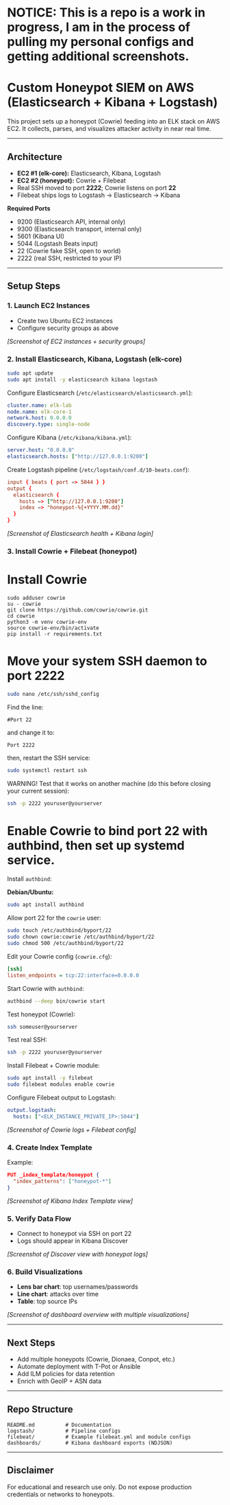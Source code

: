 # NOTICE: This is a repo is a work in progress, I am in the process of pulling my personal configs and getting additional screenshots. 
# Custom Honeypot SIEM on AWS (Elasticsearch + Kibana + Logstash)

This project sets up a honeypot (Cowrie) feeding into an ELK stack on AWS EC2. It collects, parses, and visualizes attacker activity in near real time.

---

## Architecture
- **EC2 #1 (elk-core):** Elasticsearch, Kibana, Logstash
- **EC2 #2 (honeypot):** Cowrie + Filebeat
- Real SSH moved to port **2222**; Cowrie listens on port **22**
- Filebeat ships logs to Logstash → Elasticsearch → Kibana

**Required Ports**
- 9200 (Elasticsearch API, internal only)
- 9300 (Elasticsearch transport, internal only)
- 5601 (Kibana UI)
- 5044 (Logstash Beats input)
- 22 (Cowrie fake SSH, open to world)
- 2222 (real SSH, restricted to your IP)

---

## Setup Steps

### 1. Launch EC2 Instances
- Create two Ubuntu EC2 instances
- Configure security groups as above

*[Screenshot of EC2 instances + security groups]*

### 2. Install Elasticsearch, Kibana, Logstash (elk-core)
   ```bash
   sudo apt update
   sudo apt install -y elasticsearch kibana logstash
   ```

Configure Elasticsearch (`/etc/elasticsearch/elasticsearch.yml`):
```yaml
cluster.name: elk-lab
node.name: elk-core-1
network.host: 0.0.0.0
discovery.type: single-node
```

Configure Kibana (`/etc/kibana/kibana.yml`):
```yaml
server.host: "0.0.0.0"
elasticsearch.hosts: ["http://127.0.0.1:9200"]
```

Create Logstash pipeline (`/etc/logstash/conf.d/10-beats.conf`):
```conf
input { beats { port => 5044 } }
output {
  elasticsearch {
    hosts => ["http://127.0.0.1:9200"]
    index => "honeypot-%{+YYYY.MM.dd}"
  }
}
```

*[Screenshot of Elasticsearch health + Kibana login]*

### 3. Install Cowrie + Filebeat (honeypot)
# Install Cowrie
   ```
   sudo adduser cowrie
   su - cowrie
   git clone https://github.com/cowrie/cowrie.git
   cd cowrie
   python3 -m venv cowrie-env
   source cowrie-env/bin/activate
   pip install -r requirements.txt
   ```
# Move your system SSH daemon to port 2222
   ```bash
   sudo nano /etc/ssh/sshd_config
   ```
Find the line:
   ```
   #Port 22
   ```
and change it to:
   ```
   Port 2222
   ```
then, restart the SSH service:
   ```bash
   sudo systemctl restart ssh
   ```
WARNING! Test that it works on another machine (do this before closing your current session):
   ```bash
   ssh -p 2222 youruser@yourserver
   ```

# Enable Cowrie to bind port 22 with authbind, then set up systemd service.

Install `authbind`:

   **Debian/Ubuntu:**
   ```bash
   sudo apt install authbind
   ```
Allow port 22 for the `cowrie` user:
   ```bash
   sudo touch /etc/authbind/byport/22
   sudo chown cowrie:cowrie /etc/authbind/byport/22
   sudo chmod 500 /etc/authbind/byport/22
   ```
Edit your Cowrie config (`cowrie.cfg`):
   ```ini
   [ssh]
   listen_endpoints = tcp:22:interface=0.0.0.0
   ```

Start Cowrie with `authbind`:
   ```bash
   authbind --deep bin/cowrie start
   ```

Test honeypot (Cowrie):
  ```bash
  ssh someuser@yourserver
  ```

Test real SSH:
  ```bash
  ssh -p 2222 youruser@yourserver
  ```

Install Filebeat + Cowrie module:
   ```bash
   sudo apt install -y filebeat
   sudo filebeat modules enable cowrie
   ```
Configure Filebeat output to Logstash:
   ```yaml
   output.logstash:
     hosts: ["<ELK_INSTANCE_PRIVATE_IP>:5044"]
   ```


*[Screenshot of Cowrie logs + Filebeat config]*

### 4. Create Index Template
Example:
```json
PUT _index_template/honeypot {
  "index_patterns": ["honeypot-*"]
}
```

*[Screenshot of Kibana Index Template view]*

### 5. Verify Data Flow
- Connect to honeypot via SSH on port 22
- Logs should appear in Kibana Discover

*[Screenshot of Discover view with honeypot logs]*

### 6. Build Visualizations
- **Lens bar chart**: top usernames/passwords
- **Line chart**: attacks over time
- **Table**: top source IPs

*[Screenshot of dashboard overview with multiple visualizations]*

---

## Next Steps
- Add multiple honeypots (Cowrie, Dionaea, Conpot, etc.)
- Automate deployment with T-Pot or Ansible
- Add ILM policies for data retention
- Enrich with GeoIP + ASN data

---

## Repo Structure
```
README.md          # Documentation
logstash/          # Pipeline configs
filebeat/          # Example filebeat.yml and module configs
dashboards/        # Kibana dashboard exports (NDJSON)
```

---

## Disclaimer
For educational and research use only. Do not expose production credentials or networks to honeypots.
